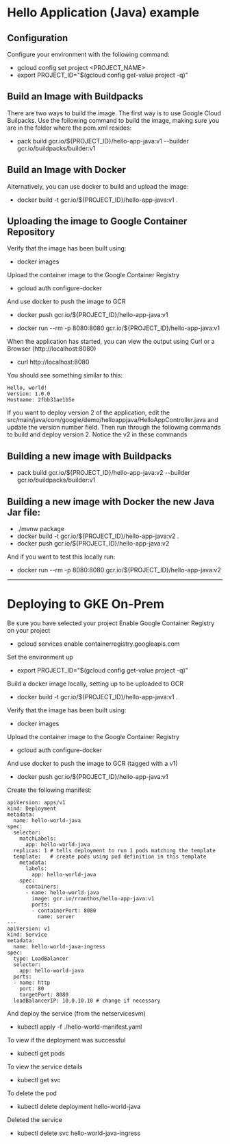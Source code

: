 # Hello Application (Java) example

## Configuration

Configure your environment with the following command:

- gcloud config set project <PROJECT_NAME>
- export PROJECT_ID="$(gcloud config get-value project -q)"

## Build an Image with Buildpacks

There are two ways to build the image. The first way is to use Google Cloud Builpacks. Use the following command to build the image, making sure you are in the folder where the pom.xml resides:

- pack build gcr.io/${PROJECT_ID}/hello-app-java:v1 --builder gcr.io/buildpacks/builder:v1

## Build an Image with Docker
Alternatively, you can use docker to build and upload the image:

- docker build -t gcr.io/${PROJECT_ID}/hello-app-java:v1 .

## Uploading the image to Google Container Repository

Verify that the image has been built using:

- docker images

Upload the container image to the Google Container Registry

- gcloud auth configure-docker

And use docker to push the image to GCR

- docker push gcr.io/${PROJECT_ID}/hello-app-java:v1

- docker run --rm -p 8080:8080 gcr.io/${PROJECT_ID}/hello-app-java:v1

When the application has started, you can view the output using Curl or a Browser (http://localhost:8080)

- curl http://localhost:8080

You should see something similar to this:

    Hello, world!
    Version: 1.0.0
    Hostname: 2fbb31ae1b5e

If you want to deploy version 2 of the application, edit the src/main/java/com/google/demo/helloappjava/HelloAppController.java and update the version number field. Then run through the following commands to build and deploy version 2. Notice the v2 in these commands

## Building a new image with Buildpacks

- pack build gcr.io/${PROJECT_ID}/hello-app-java:v2 --builder gcr.io/buildpacks/builder:v1

## Building a new image with Docker the new Java Jar file:

- ./mvnw package
- docker build -t gcr.io/${PROJECT_ID}/hello-app-java:v2 .
- docker push gcr.io/${PROJECT_ID}/hello-app-java:v2

And if you want to test this locally run:

- docker run --rm -p 8080:8080 gcr.io/${PROJECT_ID}/hello-app-java:v2


----

# Deploying to GKE On-Prem

Be sure you have selected your project
Enable Google Container Registry on your project

- gcloud services enable containerregistry.googleapis.com

Set the environment up

- export PROJECT_ID="$(gcloud config get-value project -q)"

Build a docker image locally, setting up to be uploaded to GCR

- docker build -t gcr.io/${PROJECT_ID}/hello-app-java:v1 .

Verify that the image has been built using:

- docker images

Upload the container image to the Google Container Registry

- gcloud auth configure-docker

And use docker to push the image to GCR (tagged with a v1)

- docker push gcr.io/${PROJECT_ID}/hello-app-java:v1

Create the following manifest:

```
apiVersion: apps/v1
kind: Deployment
metadata:
  name: hello-world-java
spec:
  selector:
    matchLabels:
      app: hello-world-java
  replicas: 1 # tells deployment to run 1 pods matching the template
  template:   # create pods using pod definition in this template
    metadata:
      labels:
        app: hello-world-java
    spec:
      containers:
      - name: hello-world-java
        image: gcr.io/rranthos/hello-app-java:v1 
        ports:
        - containerPort: 8080
          name: server
---
apiVersion: v1
kind: Service
metadata:
  name: hello-world-java-ingress
spec:
  type: LoadBalancer
  selector:
    app: hello-world-java
  ports:
  - name: http
    port: 80
    targetPort: 8080
  loadBalancerIP: 10.0.10.10 # change if necessary
```

And deploy the service (from the netservicesvm)

- kubectl apply -f ./hello-world-manifest.yaml

To view if the deployment was successful

- kubectl get pods

To view the service details 

- kubectl get svc

To delete the pod

- kubectl delete deployment hello-world-java

Deleted the service

- kubectl delete svc hello-world-java-ingress

